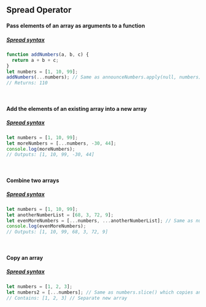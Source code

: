 ## Spread Operator

#### Pass elements of an array as arguments to a function
##### [Spread syntax](https://developer.mozilla.org/en-US/docs/Web/JavaScript/Reference/Operators/Spread_operator)
```js
function addNumbers(a, b, c) {
  return a + b + c;
}
let numbers = [1, 10, 99];
addNumbers(...numbers); // Same as announceNumbers.apply(null, numbers)
// Returns: 110
```

<br> 

#### Add the elements of an existing array into a new array
##### [Spread syntax](https://developer.mozilla.org/en-US/docs/Web/JavaScript/Reference/Operators/Spread_operator)
```js
let numbers = [1, 10, 99];
let moreNumbers = [...numbers, -30, 44];
console.log(moreNumbers);
// Outputs: [1, 10, 99, -30, 44]
```

<br> 

#### Combine two arrays
##### [Spread syntax](https://developer.mozilla.org/en-US/docs/Web/JavaScript/Reference/Operators/Spread_operator)
```js
let numbers = [1, 10, 99];
let anotherNumberList = [68, 3, 72, 9];
let evenMoreNumbers = [...numbers, ...anotherNumberList]; // Same as numbers.concat(anotherNumberList)
console.log(evenMoreNumbers);
// Outputs: [1, 10, 99, 68, 3, 72, 9]
```

<br> 

#### Copy an array
##### [Spread syntax](https://developer.mozilla.org/en-US/docs/Web/JavaScript/Reference/Operators/Spread_operator)
```js
let numbers = [1, 2, 3];
let numbers2 = [...numbers]; // Same as numbers.slice() which copies an array instead of referencing the previous array
// Contains: [1, 2, 3] // Separate new array
```
